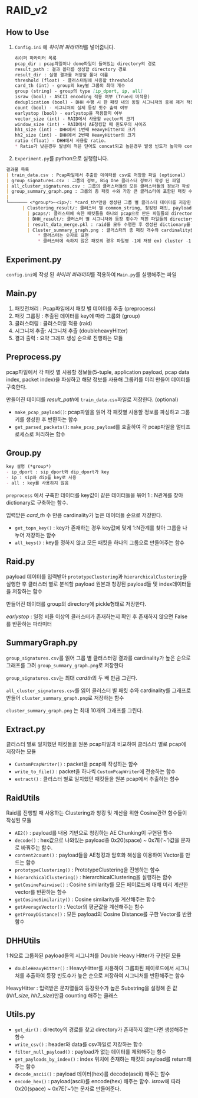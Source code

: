 # RAID_v2

## How to Use

1. `Config.ini` 에 *하이퍼 파라미터*를 넣어줍니다.
    
    ```markdown
    하이퍼 파라미터 목록
    pcap_dir : pcap파일이나 done파일이 들어있는 directory의 경로
    result_path : 결과 폴더를 생성할 directory 경로
    result_dir : 실행 결과를 저장할 폴더 이름
    threshold (float) - 클러스터링에 사용할 threshold
    card_th (int) - group의 key별 그룹의 최대 개수
    group (string) - group의 type [ip_dport, ip, all]
    israw (bool) - ASCII encoding 적용 여부 (True시 미적용)
    deduplication (bool) - DHH 수행 시 한 패킷 내의 동일 시그니처의 중복 제거 적용 여부
    count (bool) - 시그니처의 실제 등장 횟수 출력 여부 
    earlystop (bool) - earlystop을 적용할지 여부
    vector_size (int) - RAID에서 사용할 vector의 크기
    window_size (int) - RAID에서 AE청킹할 때 윈도우의 사이즈
    hh1_size (int) - DHH에서 1번째 HeavyHitter의 크기
    hh2_size (int) - DHH에서 2번째 HeavyHitter의 크기
    ratio (float) - DHH에서 사용할 ratio. 
    * Ratio가 낮은경우 발생이 적은 단어도 concat되고 높은경우 발생 빈도가 높아야 concatd 됨
    ```
    
2. `Experiment.py`를 python으로 실행합니다.

```markdown
결과물 목록
| train_data.csv : Pcap파일에서 추출한 데이터를 csv로 저장한 파일 (optional)
| group_signatures.csv : 그룹의 정보, Big One 클러스터 정보가 작성 된 파일
| all_cluster_signatures.csv : 그룹의 클러스터들의 모든 클러스터들의 정보가 작성 된 파일
| group_summary_graph.png : 그룹의 총 패킷 수와 가장 큰 클러스터에 포함된 패킷 수, 가장 많이 반복된 시그니처의 횟수를 히스토그램으로 표현한 그래프
|
└─────── <*group*>-<ip>/: *card_th*만큼 생성된 그룹 별 클러스터 데이터를 저장한 directory
	  | Clustering_result/: 클러스터 별 common_string, 청킹된 패킷, payload원본을 저장한 파일들의 directory
		| pcaps/: 클러스터에 속한 패킷들을 하나의 pcap으로 만든 파일들의 directory
		| DHH_result/: 클러스터 별 시그니처와 등장 횟수가 적힌 파일들의 directory
		| result_data_merge.pkl	: raid를 모두 수행한 후 생성된 dictionary를 저장한 pickle파일 
		| Cluster_summary_graph.png : 클러스터의 총 패킷 개수와 cardinality를 히스토그램으로 나타낸 그래프
			* 클러스터는 숫자로 표현
			* 클러스터에 속하지 않은 패킷의 경우 파일명 -1에 저장 ex) cluster -1.pcap, -1_result.csv

```

## Experiment.py

`config.ini`에 작성 된 *하이퍼 파라미터*를 적용하여 `Main.py`를 실행해주는 파일

## Main.py

1. 패킷전처리 : Pcap파일에서 패킷 별 데이터를 추출 (preprocess)
2. 패킷 그룹핑 : 추출된 데이터를 key에 따라 그룹화 (group)
3. 클러스터링 : 클러스터링 적용 (raid)
4. 시그니처 추출: 시그니처 추출 (doubleheavyHitter)
5. 결과 출력 : 요약 그래프 생성 순으로 진행하는 모듈

## Preprocess.py

pcap파일에서 각 패킷 별 사용할 정보들(5-tuple, application payload, pcap data index, packet index)을 파싱하고 해당 정보를 사용해 그룹키를 미리 만들어 데이터를 구축한다. 

만들어진 데이터를 *result_path*에 `train_data.csv`파일로 저장한다. (optional)

- `make_pcap_payload()`: pcap파일을 읽어 각 패킷별 사용할 정보를 파싱하고 그룹키를 생성한 후 반환하는 함수
- `get_parsed_packets()`: `make_pcap_payload`를 호출하여 각 pcap파일을 멀티프로세스로 처리하는 함수

## Group.py

```markdown
key 설명 (*group*)
- ip_dport : sip_dport와 dip_dport가 key
- ip : sip와 dip를 key로 사용
- all : key를 사용하지 않음
```

`preprocess` 에서 구축한 데이터를 key값이 같은 데이터들을 묶어 1 : N관계를 찾아 dictionary로 구축하는 함수.

입력받은 *card_th* 수 만큼 cardinality가 높은 데이터들 순으로 저장한다.

- `get_topn_key()` : key가 존재하는 경우 key값에 맞게 1:N관계를 찾아 그룹을 나누어 저장하는 함수
- `all_keys()` : key를 정하지 않고 모든 패킷을 하나의 그룹으로 만들어주는 함수

## Raid.py

payload 데이터를 입력받아 `prototypeClustering`과 `hierarchicalClustering`을 실행한 후 클러스터 별로 분석할 payload 원본과 청킹된 payload들 및 index데이터들을 저장하는 함수 

만들어진 데이터를 group의 directory에 pickle형태로 저장한다.

*earlystop* : 일정 비율 이상의 클러스터가 존재하는지 확인 후 존재하지 않으면 False를 반환하는 파라미터

## SummaryGraph.py

`group_signatures.csv`를 읽어 그룹 별 클러스터링 결과를 cardinality가 높은 순으로 그래프를 그려 `group_summary_graph.png`로 저장한다

`group_signatures.csv`는 최대 *cardth*의 두 배 만큼 그린다.

 `all_cluster_signatures.csv`를 읽어 클러스터 별 패킷 수와 cardinality를 그래프로 만들어 `cluster_summary_graph.png`로 저장하는 함수

`cluster_summary_graph.png` 는 최대 10개의 그래프를 그린다.

## Extract.py

클러스터 별로 일치했던 패킷들을 원본 pcap파일과 비교하여 클러스터 별로 pcap에 저장하는 모듈

- `CustomPcapWriter()` : packet을 pcap에 작성하는 함수
- `write_to_file()` : packet을 하나씩 `CustomPcapWriter`에 전송하는 함수
- `extract()` : 클러스터 별로 일치했던 패킷들을 원본 pcap에서 추출하는 함수

## RaidUtils

Raid를 진행할 때 사용하는 Clustering과 청킹 및 계산을 위한 Cosine관련 함수들이 작성된 모듈

- `AE2()` : payload를 내용 기반으로 청킹하는 AE Chunking이 구현된 함수
- `decode()` : hex값으로 나와있는 payload중 0x20(space) ~ 0x7E(’~’)값을 문자로 바꿔주는 함수.
- `content2count()` : payload들을 AE청킹과 암호화 해싱을 이용하여 Vector를 만드는 함수
- `prototypeClustering()` : PrototypeClustering을 진행하는 함수
- `hierarchicalClustering()` : hierarchicalClustering을 실행하는 함수
- `getCosinePairwise()` : Cosine similarity를 모든 페이로드에 대해 미리 계산한 vector를 반환하는 함수
- `getCosineSimilarity()` : Cosine similarity를 계산해주는 함수
- `getAverageVector()` : Vector의 평균값을 계산해주는 함수
- `getProxyDistance()` : 모든 payload의 Cosine Distance를 구한 Vector를 반환 함수

## DHHUtils

1:N으로 그룹화된 payload들의 시그니처를 Double Heavy Hitter가 구현된 모듈

- `doubleHeavyHitter()` : HeavyHitter를 사용하여 그룹화된 페이로드에서 시그니처를 추출하여 등장 빈도수가 높은 순으로 저장하여 시그니처를 반환해주는 함수

HeavyHitter : 입력받은 문자열들의 등장횟수가 높은 Substring을 설정해 준 값(*hh1_size*, *hh2_size*)만큼 counting 해주는 클래스

## Utils.py

- `get_dir()` : directoy의 경로를 찾고 directory가 존재하지 않는다면 생성해주는 함수
- `write_csv()` : header와 data를 csv파일로 저장하는 함수
- `filter_null_payload()` : payload가 없는 데이터를 제외해주는 함수
- `get_payloads_by_index()` : index 위치에 존재하는 패킷의 payload를 return해주는 함수
- `decode_ascii()` : payload 데이터(hex)를 decode(ascii) 해주는 함수
- `encode_hex()` : payload(ascii)를 encode(hex) 해주는 함수. *isrow*에 따라 0x20(space) ~ 0x7E(’~’)는 문자로 만들어준다.
